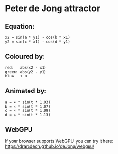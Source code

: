 # Peter de Jong attractor
## Equation:
```
x2 = sin(a * y1) - cos(b * x1)
y2 = sin(c * x1) - cos(d * y1)
```
## Coloured by:
```
red:   abs(x2 - x1)
green: abs(y2 - y1)
blue:  1.0
```
## Animated by:
```
a = 4 * sin(t * 1.03)
b = 4 * sin(t * 1.07)
c = 4 * sin(t * 1.09)
d = 4 * sin(t * 1.13)
```
## WebGPU
If your browser supports WebGPU, you can try it here: https://draradech.github.io/deJong/webgpu/

